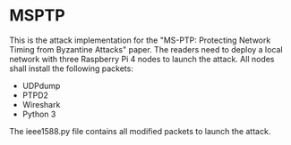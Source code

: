 # MSPTP

This is the attack implementation for the "MS-PTP: Protecting Network Timing from Byzantine Attacks" paper. The readers need to deploy a local network with three Raspberry Pi 4 nodes to launch the attack. All nodes shall install the following packets:
- UDPdump
- PTPD2
- Wireshark
- Python 3

The ieee1588.py file contains all modified packets to launch the attack. 
